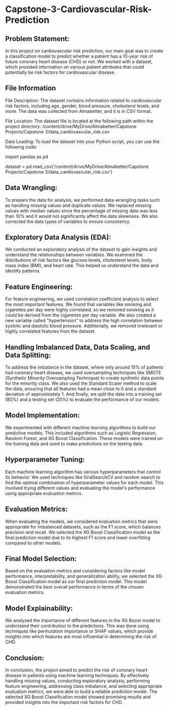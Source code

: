 # Capstone-3-Cardiovascular-Risk-Prediction

## Problem Statement: 
In this project on cardiovascular risk prediction, our main goal was to create a classification model to predict whether a patient has a 10-year risk of future coronary heart disease (CHD) or not. We worked with a dataset, which provided information on various patient attributes that could potentially be risk factors for cardiovascular disease.

## File Information
File Description: The dataset contains information related to cardiovascular risk factors, including age, gender, blood pressure, cholesterol levels, and more. The data was collected from Almabetter, and it is in CSV format.

File Location: The dataset file is located at the following path within the project directory: /content/drive/MyDrive/Almabetter/Capstone Projects/Capstone 3/data_cardiovascular_risk.csv

Data Loading: To load the dataset into your Python script, you can use the following code:

import pandas as pd

dataset = pd.read_csv('/content/drive/MyDrive/Almabetter/Capstone Projects/Capstone 3/data_cardiovascular_risk.csv')

## Data Wrangling:
To prepare the data for analysis, we performed data-wrangling tasks such as handling missing values and duplicate values. We replaced missing values with median values since the percentage of missing data was less than 10% and it would not significantly affect the data skewness. We also corrected the data types of variables to ensure consistency.

## Exploratory Data Analysis (EDA):
We conducted an exploratory analysis of the dataset to gain insights and understand the relationships between variables. We examined the distributions of risk factors like glucose levels, cholesterol levels, body mass index (BMI), and heart rate. This helped us understand the data and identify patterns.

## Feature Engineering: 
For feature engineering, we used correlation coefficient analysis to select the most important features. We found that variables like smoking and cigarettes per day were highly correlated, so we removed smoking as it could be derived from the cigarettes per day variable. We also created a new variable called "hypertension" to address the high correlation between systolic and diastolic blood pressure. Additionally, we removed irrelevant or highly correlated features from the dataset.

## Handling Imbalanced Data, Data Scaling, and Data Splitting: 
To address the imbalance in the dataset, where only around 15% of patients had coronary heart disease, we used oversampling techniques like SMOTE (Synthetic Minority Oversampling Technique) to create synthetic data points for the minority class. We also used the Standard Scaler method to scale the data, ensuring that all features had a mean close to 0 and a standard deviation of approximately 1. And finally, we split the data into a training set (80%) and a testing set (20%) to evaluate the performance of our models.

## Model Implementation: 
We experimented with different machine learning algorithms to build our predictive models. This included algorithms such as Logistic Regression, Random Forest, and XG Boost Classification. These models were trained on the training data and used to make predictions on the testing data.

## Hyperparameter Tuning: 
Each machine learning algorithm has various hyperparameters that control its behavior. We used techniques like GridSearchCV and random search to find the optimal combination of hyperparameter values for each model. This involved trying different values and evaluating the model's performance using appropriate evaluation metrics.

## Evaluation Metrics:
When evaluating the models, we considered evaluation metrics that were appropriate for imbalanced datasets, such as the F1 score, which balances precision and recall. We selected the XG Boost Classification model as the final prediction model due to its highest F1 score and lower overfitting compared to other models.

## Final Model Selection:
Based on the evaluation metrics and considering factors like model performance, interpretability, and generalization ability, we selected the XG Boost Classification model as our final prediction model. This model demonstrated the best overall performance in terms of the chosen evaluation metrics.

## Model Explainability: 
We analyzed the importance of different features in the XG Boost model to understand their contribution to the predictions. This was done using techniques like permutation importance or SHAP values, which provide insights into which features are most influential in determining the risk of CHD.

## Conclusion:
In conclusion, the project aimed to predict the risk of coronary heart disease in patients using machine learning techniques. By effectively handling missing values, conducting exploratory analysis, performing feature engineering, addressing class imbalance, and selecting appropriate evaluation metrics, we were able to build a reliable prediction model. The selected XG Boost Classification model showed promising results and provided insights into the important risk factors for CHD.
